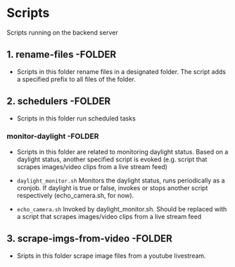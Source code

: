 # Scripts
Scripts running on the backend server

## 1. rename-files -FOLDER
- Scripts in this folder rename files in a designated folder. The script adds a specified prefix to all files of the folder.

## 2. schedulers -FOLDER
- Scripts in this folder run scheduled tasks

### monitor-daylight -FOLDER
- Scripts in this folder are related to monitoring daylight status. Based on a daylight status, another specified script is evoked (e.g. script that scrapes images/video clips from a live stream feed)

- `daylight_monitor.sh` Monitors the daylight status, runs periodically as a cronjob. If daylight is true or false, invokes or stops another script respectively (echo_camera.sh, for now). 
- `echo_camera.sh`  Invoked by daylight_monitor.sh. Should be replaced with a script that scrapes images/video clips from a live stream feed
	
## 3. scrape-imgs-from-video -FOLDER
- Sripts in this folder scrape image files from a youtube livestream. 
